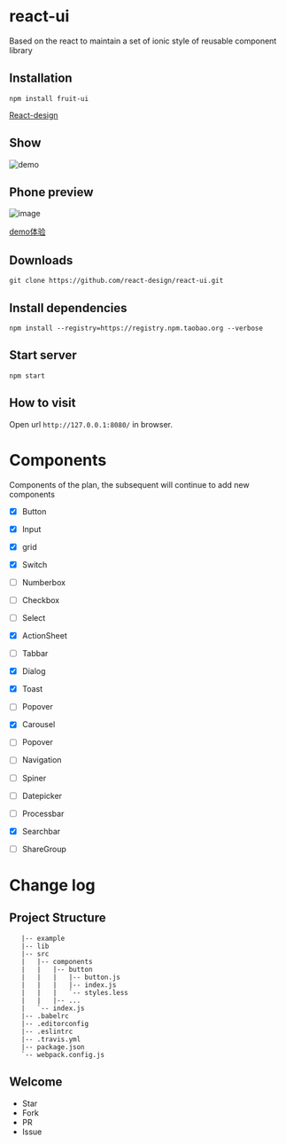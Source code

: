 # react-ui
Based on the react to maintain a set of ionic style of reusable component library    
## Installation

```
npm install fruit-ui
```

[React-design](http://www.react-d.com)

## Show
![demo](http://g.recordit.co/lWR00hs6o1.gif)   

## Phone preview
![image](https://cloud.githubusercontent.com/assets/9276376/17802302/06531f8a-6622-11e6-8346-4de63e5ebb36.png)


[demo体验](http://demo.react-d.com/#/?_k=qgj3q0)

## Downloads

```
git clone https://github.com/react-design/react-ui.git
```

## Install dependencies

```
npm install --registry=https://registry.npm.taobao.org --verbose
```

## Start server

```
npm start
```

## How to visit

Open url `http://127.0.0.1:8080/` in browser.


# Components
Components of the plan, the subsequent will continue to add new components

 - [x] Button
 - [x] Input 
 - [x] grid
 - [x] Switch
 - [ ] Numberbox 
 - [ ] Checkbox 
 - [ ] Select
 - [x] ActionSheet
 - [ ] Tabbar
 - [x] Dialog 
 - [x] Toast 
 - [ ] Popover 
 - [x] Carousel 
 - [ ] Popover
 - [ ] Navigation
 - [ ] Spiner
 - [ ] Datepicker 
 - [ ] Processbar 
 - [x] Searchbar 
 - [ ] ShareGroup


# Change log


## Project Structure
```react-ui
   |-- example  
   |-- lib
   |-- src  
   |   |-- components  
   |   |   |-- button 
   |   |   |   |-- button.js
   |   |   |   |-- index.js
   |   |   |   `-- styles.less
   |   |   |-- ...  
   |   `-- index.js
   |-- .babelrc
   |-- .editorconfig
   |-- .eslintrc
   |-- .travis.yml
   |-- package.json
   `-- webpack.config.js
```

## Welcome

* Star
* Fork
* PR
* Issue
